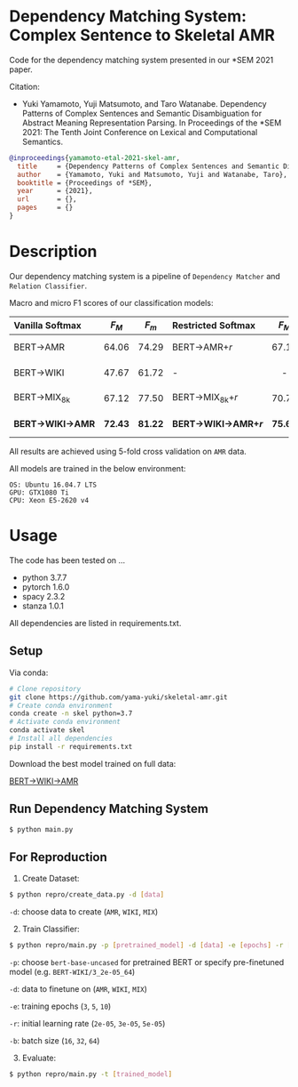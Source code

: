 # Dependency Matching System: Complex Sentence to Skeletal AMR
Code for the dependency matching system presented in our \*SEM 2021 paper.

Citation:
- Yuki Yamamoto, Yuji Matsumoto, and Taro Watanabe. Dependency Patterns of Complex Sentences and Semantic Disambiguation for Abstract Meaning Representation Parsing. In Proceedings of the \*SEM 2021: The Tenth Joint Conference on Lexical and Computational Semantics.
```bib
@inproceedings{yamamoto-etal-2021-skel-amr,
  title     = {Dependency Patterns of Complex Sentences and Semantic Disambiguation for Abstract Meaning Representation Parsing},
  author    = {Yamamoto, Yuki and Matsumoto, Yuji and Watanabe, Taro},
  booktitle = {Proceedings of *SEM},
  year      = {2021},
  url       = {},
  pages     = {}
}
```

# Description
Our dependency matching system is a pipeline of `Dependency Matcher` and `Relation Classifier`.


Macro and micro F1 scores of our classification models:

| Vanilla Softmax | *F<sub>M</sub>* | *F<sub>m</sub>* | Restricted Softmax | *F<sub>M</sub>* | *F<sub>m</sub>* |ep,lr,batch|
|:---|:---:|:---:|:---|:---:|:---:|---:|
|BERT→AMR |64.06 |74.29 |BERT→AMR+*r* |67.11 |77.18 |10,5e-05,16|
|BERT→WIKI |47.67 |61.72 |\-|\-|\-|3,2e-05,64|
|BERT→MIX<sub>8k</sub> |67.12 |77.50 |BERT→MIX<sub>8k</sub>+*r* |70.76 |80.52 |10,5e-05,16|
|**BERT→WIKI→AMR** |**72.43** |**81.22** |**BERT→WIKI→AMR+*r*** |**75.65** |**83.94** |10,3e-05,32|

All results are achieved using 5-fold cross validation on `AMR` data.

All models are trained in the below environment:
```
OS: Ubuntu 16.04.7 LTS
GPU: GTX1080 Ti 
CPU: Xeon E5-2620 v4
```

# Usage
The code has been tested on ...
- python 3.7.7
- pytorch 1.6.0
- spacy 2.3.2
- stanza 1.0.1

All dependencies are listed in requirements.txt.

## Setup

Via conda:
```sh
# Clone repository
git clone https://github.com/yama-yuki/skeletal-amr.git
# Create conda environment
conda create -n skel python=3.7
# Activate conda environment
conda activate skel
# Install all dependencies
pip install -r requirements.txt
```

Download the best model trained on full data:

[BERT→WIKI→AMR]()

## Run Dependency Matching System
```sh
$ python main.py
```

## For Reproduction
1. Create Dataset:
```sh
$ python repro/create_data.py -d [data]
```
`-d`: choose data to create (`AMR`, `WIKI`, `MIX`)

2. Train Classifier:
```sh
$ python repro/main.py -p [pretrained_model] -d [data] -e [epochs] -r [learning_rate] -b [batch_size]
```
`-p`: choose `bert-base-uncased` for pretrained BERT or specify pre-finetuned model (e.g. `BERT-WIKI/3_2e-05_64`)

`-d`: data to finetune on (`AMR`, `WIKI`, `MIX`)

`-e`: training epochs (`3`, `5`, `10`)

`-r`: initial learning rate (`2e-05`, `3e-05`, `5e-05`)

`-b`: batch size (`16`, `32`, `64`)

3. Evaluate:
```sh
$ python repro/main.py -t [trained_model]
```
